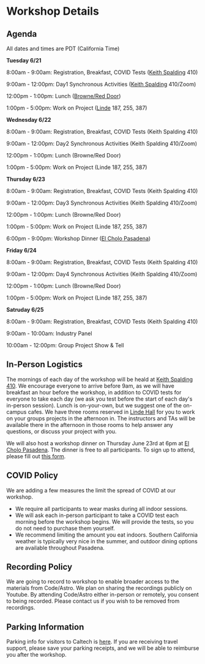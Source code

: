 # Workshop Details

## Agenda

All dates and times are PDT (California Time)

**Tuesday 6/21**

8:00am - 9:00am: Registration, Breakfast, COVID Tests ([Keith Spalding](https://www.google.com/maps/place/Keith+Spalding+Building/@34.1356389,-118.129734,17z/data=!3m2!4b1!5s0x80c2c4a706cd978f:0x31c7a0ec6853027b!4m5!3m4!1s0x80c2c56f008b7233:0xd84296b64bcb09f5!8m2!3d34.1356389!4d-118.1275453) 410)

9:00am - 12:00pm: Day1 Synchronous Activities ([Keith Spalding](https://www.google.com/maps/place/Keith+Spalding+Building/@34.1356389,-118.129734,17z/data=!3m2!4b1!5s0x80c2c4a706cd978f:0x31c7a0ec6853027b!4m5!3m4!1s0x80c2c56f008b7233:0xd84296b64bcb09f5!8m2!3d34.1356389!4d-118.1275453) 410/Zoom)

12:00pm - 1:00pm: Lunch ([Browne/Red Door](https://www.google.com/maps/place/Red+Door+Cafe/@34.1373591,-118.1260035,17z/data=!3m2!4b1!5s0x80c2c4a8713508c3:0x5dfe01b2a79c3dda!4m5!3m4!1s0x80c2c4a874d174cf:0x3031dda8a0d9a7ab!8m2!3d34.1373591!4d-118.1238148))

1:00pm - 5:00pm: Work on Project ([Linde](https://www.google.com/maps/place/Ronald+and+Maxine+Linde+Hall+of+Mathematics+and+Physics/@34.1364635,-118.1275602,17z/data=!3m1!4b1!4m5!3m4!1s0x80c2c551b0cfdff9:0xf1c3bf661cca3f23!8m2!3d34.1362121!4d-118.125379) 187, 255, 387)


**Wednesday 6/22**

8:00am - 9:00am: Registration, Breakfast, COVID Tests (Keith Spalding 410)

9:00am - 12:00pm: Day2 Synchronous Activities (Keith Spalding 410/Zoom)

12:00pm - 1:00pm: Lunch (Browne/Red Door)

1:00pm - 5:00pm: Work on Project (Linde 187, 255, 387)


**Thursday 6/23**

8:00am - 9:00am: Registration, Breakfast, COVID Tests (Keith Spalding 410)

9:00am - 12:00pm: Day3 Synchronous Activities (Keith Spalding 410/Zoom)

12:00pm - 1:00pm: Lunch (Browne/Red Door)

1:00pm - 5:00pm: Work on Project (Linde 187, 255, 387)

6:00pm - 9:00pm: Workshop Dinner ([El Cholo Pasadena](https://goo.gl/maps/wrSY6irmCEWvSxUr9))


**Friday 6/24**

8:00am - 9:00am: Registration, Breakfast, COVID Tests (Keith Spalding 410)

9:00am - 12:00pm: Day4 Synchronous Activities (Keith Spalding 410/Zoom)

12:00pm - 1:00pm: Lunch (Browne/Red Door)

1:00pm - 5:00pm: Work on Project (Linde 187, 255, 387)

**Satruday 6/25**

8:00am - 9:00am: Registration, Breakfast, COVID Tests (Keith Spalding 410)

9:00am - 10:00am: Industry Panel

10:00am - 12:00pm: Group Project Show & Tell


## In-Person Logistics

The mornings of each day of the workshop will be heald at [Keith Spalding 410](https://www.caltech.edu/map/campus/keith-spalding-building-of-business-services). We encourage everyone to arrive before 9am, as we will have breakfast 
an hour before the workshop, in addition to COVID tests for everyone to take each day (we ask you test before the start of each
day's in-person session).
Lunch is on-your-own, but we suggest one of the on-campus cafes. We have three rooms reserved
in [Linde Hall](https://www.caltech.edu/map/campus/ronald-and-maxine-linde-hall-of-mathematics-and-physics) for you to work on your 
groups projects in the afternoon in. The instructors and TAs will be available there in the afternoon in those rooms to help answer any
questions, or discuss your project with you.

We will also host a workshop dinner on Thursday June 23rd at 6pm at [El Cholo Pasadena](https://goo.gl/maps/wrSY6irmCEWvSxUr9). The dinner is free to all participants. To sign up to attend, please fill out [this form](https://docs.google.com/forms/d/e/1FAIpQLSfz57n01MVj6JlTQ_KOjmaboJs9BoRGxmy12Gdtmc6dXEaP7g/viewform?usp=sf_link).

## COVID Policy
We are adding a few measures the limit the spread of COVID at our workshop. 

 * We require all participants to wear masks during all indoor sessions.
 * We will ask each in-person participant to take a COVID test each morning before the workshop begins. We will provide the
tests, so you do not need to purchase them yourself. 
 * We recommend limiting the amount you eat indoors. Southern California weather is typically very nice in the summer, 
and outdoor dining options are available throughout Pasadena. 

## Recording Policy
We are going to record to workshop to enable broader access to the materials from Code/Astro. We plan on sharing the recordings publicly on Youtube. By attending Code/Astro either in-person or remotely, you consent to being recorded. Please contact us if you wish to be removed from recordings.

## Parking Information
Parking info for visitors to Caltech is [here](https://parking.caltech.edu/parking-info/visitor-parking). If you are receiving travel support, please save your parking receipts, and we will be able to reimburse you after the workshop.

